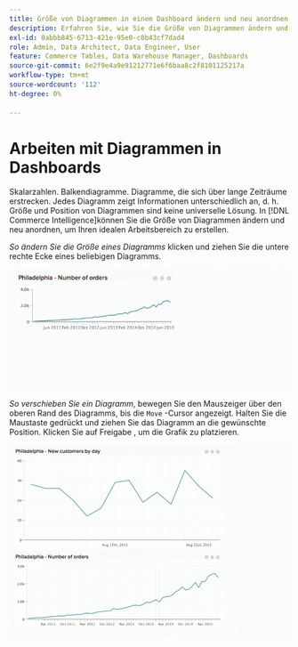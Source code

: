 ```yaml
---
title: Größe von Diagrammen in einem Dashboard ändern und neu anordnen
description: Erfahren Sie, wie Sie die Größe von Diagrammen ändern und neu anordnen können, um Ihren idealen Arbeitsbereich zu erstellen.
exl-id: 0abbb845-6713-421e-95e0-c0b43cf7dad4
role: Admin, Data Architect, Data Engineer, User
feature: Commerce Tables, Data Warehouse Manager, Dashboards
source-git-commit: 6e2f9e4a9e91212771e6f6baa8c2f8101125217a
workflow-type: tm+mt
source-wordcount: '112'
ht-degree: 0%

---
```


# Arbeiten mit Diagrammen in Dashboards

Skalarzahlen. Balkendiagramme. Diagramme, die sich über lange Zeiträume erstrecken. Jedes Diagramm zeigt Informationen unterschiedlich an, d. h. Größe und Position von Diagrammen sind keine universelle Lösung. In [!DNL Commerce Intelligence]können Sie die Größe von Diagrammen ändern und neu anordnen, um Ihren idealen Arbeitsbereich zu erstellen.

*So ändern Sie die Größe eines Diagramms* klicken und ziehen Sie die untere rechte Ecke eines beliebigen Diagramms.

![Größendiagramm](../../assets/Resize_Chart_in_Dashboard.gif)

*So verschieben Sie ein Diagramm*, bewegen Sie den Mauszeiger über den oberen Rand des Diagramms, bis die `Move` -Cursor angezeigt. Halten Sie die Maustaste gedrückt und ziehen Sie das Diagramm an die gewünschte Position. Klicken Sie auf Freigabe , um die Grafik zu platzieren.

![Diagramm verschieben](../../assets/Move_Chart_in_Dashboard.gif)
